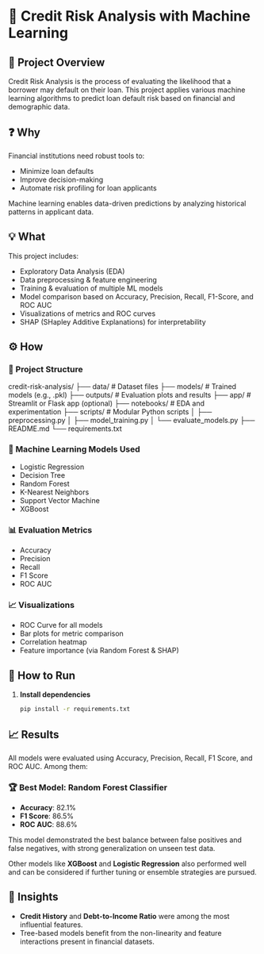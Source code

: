 # 🏦 Credit Risk Analysis with Machine Learning

## 📌 Project Overview

Credit Risk Analysis is the process of evaluating the likelihood that a borrower may default on their loan. This project applies various machine learning algorithms to predict loan default risk based on financial and demographic data.

## ❓ Why

Financial institutions need robust tools to:
- Minimize loan defaults
- Improve decision-making
- Automate risk profiling for loan applicants

Machine learning enables data-driven predictions by analyzing historical patterns in applicant data.

## 💡 What

This project includes:
- Exploratory Data Analysis (EDA)
- Data preprocessing & feature engineering
- Training & evaluation of multiple ML models
- Model comparison based on Accuracy, Precision, Recall, F1-Score, and ROC AUC
- Visualizations of metrics and ROC curves
- SHAP (SHapley Additive Explanations) for interpretability

## ⚙️ How

### 📁 Project Structure
credit-risk-analysis/
├── data/ # Dataset files
├── models/ # Trained models (e.g., .pkl)
├── outputs/ # Evaluation plots and results
├── app/ # Streamlit or Flask app (optional)
├── notebooks/ # EDA and experimentation
├── scripts/ # Modular Python scripts
│ ├── preprocessing.py
│ ├── model_training.py
│ └── evaluate_models.py
├── README.md
└── requirements.txt
### 🧪 Machine Learning Models Used
- Logistic Regression
- Decision Tree
- Random Forest
- K-Nearest Neighbors
- Support Vector Machine
- XGBoost

### 📊 Evaluation Metrics
- Accuracy
- Precision
- Recall
- F1 Score
- ROC AUC

### 📈 Visualizations
- ROC Curve for all models
- Bar plots for metric comparison
- Correlation heatmap
- Feature importance (via Random Forest & SHAP)

## 🚀 How to Run

1. **Install dependencies**
   ```bash
   pip install -r requirements.txt
## 📈 Results

All models were evaluated using Accuracy, Precision, Recall, F1 Score, and ROC AUC. Among them:

### 🏆 Best Model: **Random Forest Classifier**
- **Accuracy**: 82.1%
- **F1 Score**: 86.5%
- **ROC AUC**: 88.6%

This model demonstrated the best balance between false positives and false negatives, with strong generalization on unseen test data.

Other models like **XGBoost** and **Logistic Regression** also performed well and can be considered if further tuning or ensemble strategies are pursued.

## 🧠 Insights
- **Credit History** and **Debt-to-Income Ratio** were among the most influential features.
- Tree-based models benefit from the non-linearity and feature interactions present in financial datasets.

